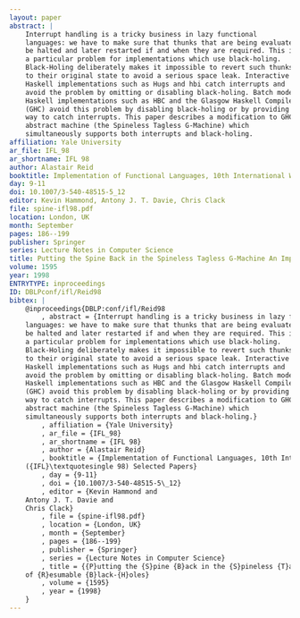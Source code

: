 ```yaml
---
layout: paper
abstract: |
    Interrupt handling is a tricky business in lazy functional
    languages: we have to make sure that thunks that are being evaluated can
    be halted and later restarted if and when they are required. This is
    a particular problem for implementations which use black-holing.
    Black-Holing deliberately makes it impossible to revert such thunks
    to their original state to avoid a serious space leak. Interactive
    Haskell implementations such as Hugs and hbi catch interrupts and
    avoid the problem by omitting or disabling black-holing. Batch mode
    Haskell implementations such as HBC and the Glasgow Haskell Compiler
    (GHC) avoid this problem by disabling black-holing or by providing no
    way to catch interrupts. This paper describes a modification to GHC's
    abstract machine (the Spineless Tagless G-Machine) which
    simultaneously supports both interrupts and black-holing.
affiliation: Yale University
ar_file: IFL_98
ar_shortname: IFL 98
author: Alastair Reid
booktitle: Implementation of Functional Languages, 10th International Workshop (IFL'98) Selected Papers
day: 9-11
doi: 10.1007/3-540-48515-5_12
editor: Kevin Hammond, Antony J. T. Davie, Chris Clack
file: spine-ifl98.pdf
location: London, UK
month: September
pages: 186--199
publisher: Springer
series: Lecture Notes in Computer Science
title: Putting the Spine Back in the Spineless Tagless G-Machine An Implementation of Resumable Black-Holes
volume: 1595
year: 1998
ENTRYTYPE: inproceedings
ID: DBLPconf/ifl/Reid98
bibtex: |
    @inproceedings{DBLP:conf/ifl/Reid98
        , abstract = {Interrupt handling is a tricky business in lazy functional
    languages: we have to make sure that thunks that are being evaluated can
    be halted and later restarted if and when they are required. This is
    a particular problem for implementations which use black-holing.
    Black-Holing deliberately makes it impossible to revert such thunks
    to their original state to avoid a serious space leak. Interactive
    Haskell implementations such as Hugs and hbi catch interrupts and
    avoid the problem by omitting or disabling black-holing. Batch mode
    Haskell implementations such as HBC and the Glasgow Haskell Compiler
    (GHC) avoid this problem by disabling black-holing or by providing no
    way to catch interrupts. This paper describes a modification to GHC\textquotesingle s
    abstract machine (the Spineless Tagless G-Machine) which
    simultaneously supports both interrupts and black-holing.}
        , affiliation = {Yale University}
        , ar_file = {IFL_98}
        , ar_shortname = {IFL 98}
        , author = {Alastair Reid}
        , booktitle = {Implementation of Functional Languages, 10th International Workshop
    ({IFL}\textquotesingle 98) Selected Papers}
        , day = {9-11}
        , doi = {10.1007/3-540-48515-5\_12}
        , editor = {Kevin Hammond and
    Antony J. T. Davie and
    Chris Clack}
        , file = {spine-ifl98.pdf}
        , location = {London, UK}
        , month = {September}
        , pages = {186--199}
        , publisher = {Springer}
        , series = {Lecture Notes in Computer Science}
        , title = {{P}utting the {S}pine {B}ack in the {S}pineless {T}agless {G}-Machine: {A}n {I}mplementation
    of {R}esumable {B}lack-{H}oles}
        , volume = {1595}
        , year = {1998}
    }
---
```

